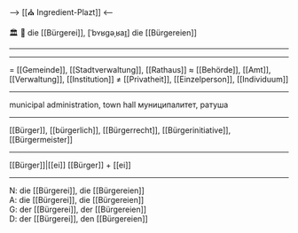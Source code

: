 --> [[⛪ Ingredient-Plazt]] <--

🏛️ 🔴 die [[Bürgerei]], [ˈbʏʁɡəˌʁaɪ̯]
die [[Bürgereien]]

---

---

= [[Gemeinde]], [[Stadtverwaltung]], [[Rathaus]]
≈ [[Behörde]], [[Amt]], [[Verwaltung]], [[Institution]]
≠ [[Privatheit]], [[Einzelperson]], [[Individuum]]

---

municipal administration, town hall
муниципалитет, ратуша

---

[[Bürger]], [[bürgerlich]], [[Bürgerrecht]], [[Bürgerinitiative]], [[Bürgermeister]]

---

[[Bürger]]|[[ei]]
[[Bürger]] + [[ei]]

---

N: die [[Bürgerei]], die [[Bürgereien]]  
A: die [[Bürgerei]], die [[Bürgereien]]  
G: der [[Bürgerei]], der [[Bürgereien]]  
D: der [[Bürgerei]], den [[Bürgereien]]

